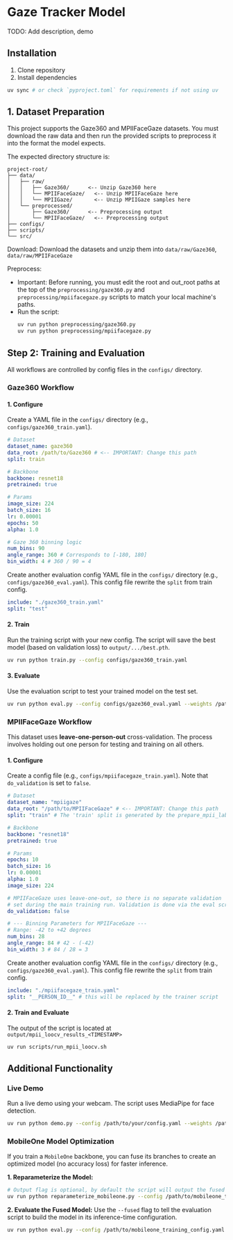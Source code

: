 # Gaze Tracker Model

TODO: Add description, demo

## Installation

1. Clone repository
2. Install dependencies
  ```sh
  uv sync # or check `pyproject.toml` for requirements if not using uv
  ```

## 1. Dataset Preparation

This project supports the Gaze360 and MPIIFaceGaze datasets. You must download the raw data and then run the provided scripts to preprocess it into the format the model expects.

The expected directory structure is:
```
project-root/
├── data/
│   ├── raw/
│   │   ├── Gaze360/      <-- Unzip Gaze360 here
│   │   └── MPIIFaceGaze/   <-- Unzip MPIIFaceGaze here
│   │   └── MPIIGaze/       <-- Unzip MPIIGaze samples here
│   └── preprocessed/
│       ├── Gaze360/      <-- Preprocessing output
│       └── MPIIFaceGaze/   <-- Preprocessing output
├── configs/
├── scripts/
└── src/
```

Download: Download the datasets and unzip them into `data/raw/Gaze360`, `data/raw/MPIIFaceGaze`

Preprocess:
- Important: Before running, you must edit the root and out_root paths at the top of the `preprocessing/gaze360.py` and `preprocessing/mpiifacegaze.py` scripts to match your local machine's paths.
- Run the script:
  ```sh
  uv run python preprocessing/gaze360.py
  uv run python preprocessing/mpiifacegaze.py
  ```

## Step 2: Training and Evaluation

All workflows are controlled by config files in the `configs/` directory.

### Gaze360 Workflow

#### 1. Configure
Create a YAML file in the `configs/` directory (e.g., `configs/gaze360_train.yaml`).

```yaml
# Dataset
dataset_name: gaze360
data_root: /path/to/Gaze360 # <-- IMPORTANT: Change this path
split: train

# Backbone
backbone: resnet18
pretrained: true

# Params
image_size: 224
batch_size: 16
lr: 0.00001
epochs: 50
alpha: 1.0

# Gaze 360 binning logic
num_bins: 90
angle_range: 360 # Corresponds to [-180, 180]
bin_width: 4 # 360 / 90 = 4
```

Create another evaluation config YAML file in the `configs/` directory (e.g., `configs/gaze360_eval.yaml`). This config file rewrite the `split` from train config.

```yaml
include: "./gaze360_train.yaml"
split: "test"
```

#### 2. Train
Run the training script with your new config. The script will save the best model (based on validation loss) to `output/.../best.pth`.
```bash
uv run python train.py --config configs/gaze360_train.yaml
```

#### 3. Evaluate
Use the evaluation script to test your trained model on the test set.
```bash
uv run python eval.py --config configs/gaze360_eval.yaml --weights /path/to/your/output/.../best.pth
```

### MPIIFaceGaze Workflow

This dataset uses **leave-one-person-out** cross-validation. The process involves holding out one person for testing and training on all others.

#### 1. Configure
Create a config file (e.g., `configs/mpiifacegaze_train.yaml`). Note that `do_validation` is set to `false`.

```yaml
# Dataset
dataset_name: "mpiigaze"
data_root: "/path/to/MPIIFaceGaze" # <-- IMPORTANT: Change this path
split: "train" # The 'train' split is generated by the prepare_mpii_labels.py script

# Backbone
backbone: "resnet18"
pretrained: true

# Params
epochs: 10
batch_size: 16
lr: 0.00001
alpha: 1.0
image_size: 224

# MPIIFaceGaze uses leave-one-out, so there is no separate validation
# set during the main training run. Validation is done via the eval script.
do_validation: false

# --- Binning Parameters for MPIIFaceGaze ---
# Range: -42 to +42 degrees
num_bins: 28
angle_range: 84 # 42 - (-42)
bin_width: 3 # 84 / 28 = 3
```

Create another evaluation config YAML file in the `configs/` directory (e.g., `configs/gaze360_eval.yaml`). This config file rewrite the `split` from train config.

```yaml
include: "./mpiifacegaze_train.yaml"
split: "__PERSON_ID__" # this will be replaced by the trainer script
```

#### 2. Train and Evaluate
The output of the script is located at `output/mpii_loocv_results_<TIMESTAMP>`

```bash
uv run scripts/run_mpii_loocv.sh
```

## Additional Functionality

### Live Demo
Run a live demo using your webcam. The script uses MediaPipe for face detection.
```bash
uv run python demo.py --config /path/to/your/config.yaml --weights /path/to/your/best.pth
```

### MobileOne Model Optimization
If you train a `MobileOne` backbone, you can fuse its branches to create an optimized model (no accuracy loss) for faster inference.

**1. Reparameterize the Model:**
```bash
# Output flag is optional, by default the script will output the fused model in the same foder as --weights
uv run python reparameterize_mobileone.py --config /path/to/mobileone_training_config.yaml --weights /path/to/best.pth --output /path/to/best_fused.pth
```

**2. Evaluate the Fused Model:**
Use the `--fused` flag to tell the evaluation script to build the model in its inference-time configuration.
```bash
uv run python eval.py --config /path/to/mobileone_training_config.yaml --weights /path/to/best_fused.pth --fused
```
